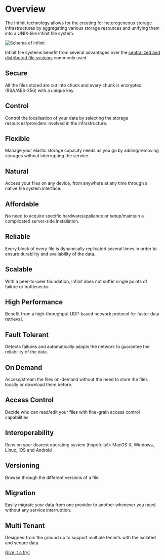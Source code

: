 Overview
========

The Infinit technology allows for the creating for heterogeneous storage infrastructures by aggregating various storage resources and unifying them into a UNIX-like Infinit file system.

<img src="${url('images/schema-global.png')}" alt="Schema of Infinit"><br>

Infinit file systems benefit from several advantages over the <a href="${route('doc_comparisons')}">centralized and distributed file systems</a> commonly used.

<div class="features">
<div>
<h2>Secure</h2>
<p>All the files stored are cut into chunk and every chunk is encrypted (RSA/AES-256) with a unique key.</p>
</div>

<div>
<h2>Control</h2>
<p>Control the localisation of your data by selecting the storage resources/providers involved in the infrastructure.</p>
</div>

<div>
<h2>Flexible</h2>
<p>Manage your elastic storage capacity needs as you go by adding/removing storages without interrupting the service.</p>
</div>

<div>
<h2>Natural</h2>
<p>Access your files on any device, from anywhere at any time through a native file system interface.</p>
</div>

<div>
<h2>Affordable</h2>
<p>No need to acquire specific hardware/appliance or setup/maintain a complicated server-side installation.</p>
</div>

<div>
<h2>Reliable</h2>
<p>Every block of every file is dynamically replicated several times in order to ensure durability and availability of the data.</p>
</div>

<div>
<h2>Scalable</h2>
<p>With a peer-to-peer foundation, Infinit does not suffer single points of failure or bottlenecks.</p>
</div>

<div>
<h2>High Performance</h2>
<p>Benefit from a high-throughput UDP-based network protocol for faster data retrieval.</p>
</div>

<div>
<h2>Fault Tolerant</h2>
<p>Detects failures and automatically adapts the network to guarantee the reliability of the data.</p>
</div>

<div>
<h2>On Demand</h2>
<p>Access/stream the files on-demand without the need to store the files locally or download them before.</p>
</div>

<div>
<h2>Access Control</h2>
<p>Decide who can read/edit your files with fine-grain access control capabilities.</p>
</div>

<div>
<h2>Interoperability</h2>
<p>Runs on your dearest operating system (hopefully!): MacOS X, Windows, Linux, iOS and Android</p>
</div>

<div>
<h2>Versioning</h2>
<p>Browse through the different versions of a file.</p>
</div>

<div>
<h2>Migration</h2>
<p>Easily migrate your data from one provider to another whenever you need without any service interruption.</p>
</div>

<div>
<h2>Multi Tenant</h2>
<p>Designed from the ground up to support multiple tenants with the isolated and secure data.</p>
</div>
</div>

<a href="${route('doc_get_started')}" class="button">Give it a try!</a>
